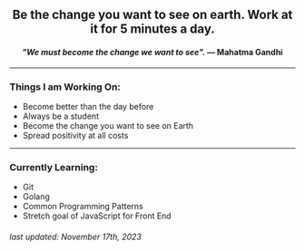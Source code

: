<h2 align="center">Be the change you want to see on earth. Work at it for 5 minutes a day.</h2>

_<h4 align="center">"We must become the change we want to see"._ — Mahatma Gandhi</h4>

<hr/>

### Things I am Working On:
- Become better than the day before
- Always be a student
- Become the change you want to see on Earth
- Spread positivity at all costs

<hr/>

### Currently Learning:
- Git
- Golang
- Common Programming Patterns
- Stretch goal of JavaScript for Front End

###### _last updated: November 17th, 2023_

